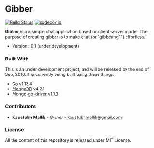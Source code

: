 # Gibber
[![Build Status](https://travis-ci.com/kaustubhmallik/gibber.png?branch=master)](https://travis-ci.com/kaustubhmallik/gibber)
[![codecov.io](https://img.shields.io/codecov/c/github/kaustubhmallik/gibber/test)](https://codecov.io/gh/kaustubhmallik/gibber/branch/test)

**Gibber** is a a simple chat application based on client-server model. The purpose of creating gibber is to make 
chat (or "gibbering"") effortless.

* Version : 0.1 (under development)


### Built With

This is an under development project, and will be released by the end of Sep, 2018. It is currently being built using 
these things: 

* [Go](https://golang.org/) v1.13.4 
* [MongoDB](https://docs.mongodb.com/manual/release-notes/4.2/#release-notes-for-mongodb-4-2) v4.2.1
* [Mongo-go-driver](https://github.com/mongodb/mongo-go-driver/tree/v1.1.3) v1.1.3


### Contributors

* **Kaustubh Mallik** - *Owner* - kaustubhmallik@gmail.com


### License

All the content of this repository is released under MIT License.